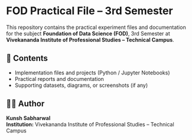 # FOD Practical File – 3rd Semester

This repository contains the practical experiment files and documentation for the subject **Foundation of Data Science (FOD)**, 3rd Semester at **Vivekananda Institute of Professional Studies – Technical Campus**.

## 📘 Contents

- Implementation files and projects (Python / Jupyter Notebooks)
- Practical reports and documentation
- Supporting datasets, diagrams, or screenshots (if any)

## 🧑‍💻 Author

**Kunsh Sabharwal**  
**Institution:** Vivekananda Institute of Professional Studies – Technical Campus
